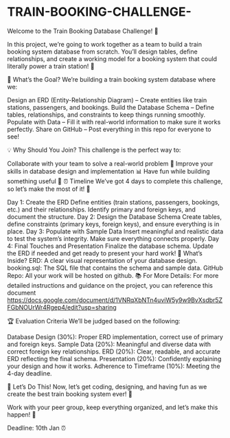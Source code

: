 # TRAIN-BOOKING-CHALLENGE-
Welcome to the Train Booking Database Challenge! 🎉

In this project, we’re going to work together as a team to build a train booking system database from scratch. You’ll design tables, define relationships, and create a working model for a booking system that could literally power a train station! 🚉

📝 What’s the Goal?
We’re building a train booking system database where we:

Design an ERD (Entity-Relationship Diagram) – Create entities like train stations, passengers, and bookings.
Build the Database Schema – Define tables, relationships, and constraints to keep things running smoothly.
Populate with Data – Fill it with real-world information to make sure it works perfectly.
Share on GitHub – Post everything in this repo for everyone to see!

💡 Why Should You Join?
This challenge is the perfect way to:

Collaborate with your team to solve a real-world problem 🤝
Improve your skills in database design and implementation 📊
Have fun while building something useful 🚀
⏰ Timeline
We’ve got 4 days to complete this challenge, so let’s make the most of it! 💪

Day 1: Create the ERD
Define entities (train stations, passengers, bookings, etc.) and their relationships.
Identify primary and foreign keys, and document the structure.
Day 2: Design the Database Schema
Create tables, define constraints (primary keys, foreign keys), and ensure everything is in place.
Day 3: Populate with Sample Data
Insert meaningful and realistic data to test the system’s integrity.
Make sure everything connects properly.
Day 4: Final Touches and Presentation
Finalize the database schema.
Update the ERD if needed and get ready to present your hard work!
📁 What’s Inside?
ERD: A clear visual representation of your database design.
booking.sql: The SQL file that contains the schema and sample data.
GitHub Repo: All your work will be hosted on github.
📚 For More Details:
For more detailed instructions and guidance on the project, you can reference this document https://docs.google.com/document/d/1VNRqXbNTn4uviW5y9w9BvXsdbr5ZFGbNOUrWr4Rgep4/edit?usp=sharing

🏆 Evaluation Criteria
We’ll be judged based on the following:

Database Design (30%): Proper ERD implementation, correct use of primary and foreign keys.
Sample Data (20%): Meaningful and diverse data with correct foreign key relationships.
ERD (20%): Clear, readable, and accurate ERD reflecting the final schema.
Presentation (20%): Confidently explaining your design and how it works.
Adherence to Timeframe (10%): Meeting the 4-day deadline.
 

🚀 Let’s Do This!
Now, let’s get coding, designing, and having fun as we create the best train booking system ever! 🎉

Work with your peer group, keep everything organized, and let’s make this happen! 🌟

Deadline: 10th Jan ⏰

